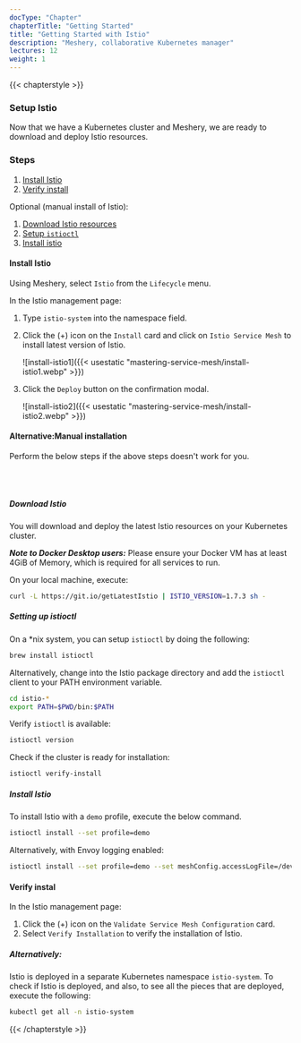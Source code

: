 ```yaml
---
docType: "Chapter"
chapterTitle: "Getting Started"
title: "Getting Started with Istio"
description: "Meshery, collaborative Kubernetes manager"
lectures: 12
weight: 1
---
```


{{< chapterstyle >}}

### **Setup Istio**

Now that we have a Kubernetes cluster and Meshery, we are ready to download and deploy Istio resources.

### **Steps**

1. [Install Istio](#1)
1. [Verify install](#2)

Optional (manual install of Istio):

1. [Download Istio resources](#1.1)
1. [Setup `istioctl`](#1.2)
1. [Install istio](#1.3)

#### **Install Istio**

Using Meshery, select `Istio` from the `Lifecycle` menu.

In the Istio management page:

1. Type `istio-system` into the namespace field.
2. Click the (+) icon on the `Install` card and click on `Istio Service Mesh` to install latest version of Istio.

   ![install-istio1]({{< usestatic "mastering-service-mesh/install-istio1.webp" >}})


3. Click the `Deploy` button on the confirmation modal.

   ![install-istio2]({{< usestatic "mastering-service-mesh/install-istio2.webp" >}})

#### **Alternative:Manual installation**
Perform the below steps if the above steps doesn't work for you.

<br />
<br />

##### **Download Istio**

You will download and deploy the latest Istio resources on your Kubernetes cluster.

**_Note to Docker Desktop users:_** Please ensure your Docker VM has at least 4GiB of Memory, which is required for all services to run.

On your local machine, execute:

```sh
curl -L https://git.io/getLatestIstio | ISTIO_VERSION=1.7.3 sh -
```

##### **Setting up istioctl**

On a \*nix system, you can setup `istioctl` by doing the following:

```sh
brew install istioctl
```

Alternatively, change into the Istio package directory and add the `istioctl` client to your PATH environment variable.

```sh
cd istio-*
export PATH=$PWD/bin:$PATH
```

Verify `istioctl` is available:

```sh
istioctl version
```

Check if the cluster is ready for installation:

```sh
istioctl verify-install
```

##### **Install Istio**

To install Istio with a `demo` profile, execute the below command.

```sh
istioctl install --set profile=demo
```

Alternatively, with Envoy logging enabled:

```sh
istioctl install --set profile=demo --set meshConfig.accessLogFile=/dev/stdout
```

#### **Verify instal**

In the Istio management page:

1. Click the (+) icon on the `Validate Service Mesh Configuration` card.
1. Select `Verify Installation` to verify the installation of Istio.

##### **Alternatively:**

Istio is deployed in a separate Kubernetes namespace `istio-system`. To check if Istio is deployed, and also, to see all the pieces that are deployed, execute the following:

```sh
kubectl get all -n istio-system
```

{{< /chapterstyle >}}
